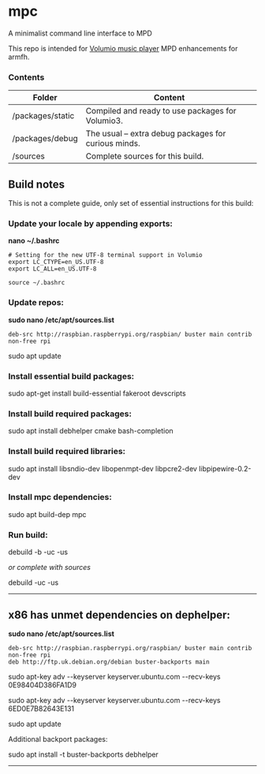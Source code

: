 # mpc

A minimalist command line interface to MPD

This repo is intended for [Volumio music player](https://volumio.com/) MPD enhancements for armfh.

### Contents


| Folder           | Content                                                                             |
| ------------------ | ------------------------------------------------------------------------------------- |
| /packages/static | Compiled and ready to use packages for Volumio3. |
| /packages/debug  | The usual – extra debug packages for curious minds.                                 |
| /sources         | Complete sources for this build.                                                     |

## Build notes

This is not a complete guide, only set of essential instructions for this build:

### Update your locale by appending exports:

**nano ~/.bashrc**

```
# Setting for the new UTF-8 terminal support in Volumio
export LC_CTYPE=en_US.UTF-8
export LC_ALL=en_US.UTF-8
```
```
source ~/.bashrc
```

### Update repos:

**sudo nano /etc/apt/sources.list**

```
deb-src http://raspbian.raspberrypi.org/raspbian/ buster main contrib non-free rpi
```
sudo apt update

### Install essential build packages:

sudo apt-get install build-essential fakeroot devscripts

### Install build required packages:

sudo apt install debhelper cmake bash-completion

### Install build required libraries:

sudo apt install libsndio-dev libopenmpt-dev libpcre2-dev libpipewire-0.2-dev

### Install mpc dependencies:

sudo apt build-dep mpc

### Run build:

debuild -b -uc -us

*or complete with sources*

debuild -uc -us

---
## x86 has unmet dependencies on dephelper:

**sudo nano /etc/apt/sources.list**

```
deb-src http://raspbian.raspberrypi.org/raspbian/ buster main contrib non-free rpi
deb http://ftp.uk.debian.org/debian buster-backports main
```

sudo apt-key adv --keyserver keyserver.ubuntu.com --recv-keys 0E98404D386FA1D9

sudo apt-key adv --keyserver keyserver.ubuntu.com --recv-keys 6ED0E7B82643E131

sudo apt update

Additional backport packages:

sudo apt install -t buster-backports debhelper

---
